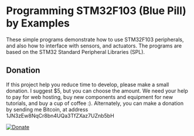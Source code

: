 # Programming STM32F103 (Blue Pill) by Examples

These simple programs demonstrate how to use STM32F103 peripherals, and also how to interface with sensors, and actuators. The programs are based on the STM32 Standard Peripheral Libraries (SPL).

## Donation
If this project help you reduce time to develop, please make a small donation. I suggest $5, but you can choose the amount. We need your help to pay for web hosting, buy new components and equipment for new tutorials, and buy a cup of coffee :). Alternately, you can make a donation by sending me Bitcoin, at address 1JN3zEw8NqCr8bn4UQa3TfZXaz7UZnb5bH

[![Donate](https://img.shields.io/badge/Donate-PayPal-green.svg)](https://paypal.me/erwin168?locale.x=en_US)
